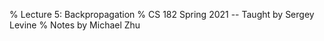 % Lecture 5: Backpropagation
% CS 182 Spring 2021 -- Taught by Sergey Levine
% Notes by Michael Zhu
